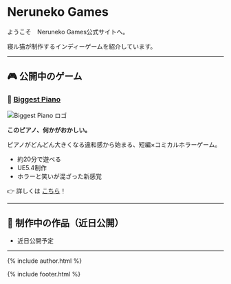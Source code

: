 # Neruneko Games

ようこそ　Neruneko Games公式サイトへ。

寝ル猫が制作するインディーゲームを紹介しています。

---

## 🎮 公開中のゲーム

### 🔸 [Biggest Piano](./biggest-piano/index.html)

![Biggest Piano ロゴ](./biggest-piano/assets/images/logo_biggest_piano.png)

**このピアノ、何かがおかしい。**

ピアノがどんどん大きくなる違和感から始まる、短編×コミカルホラーゲーム。

- 約20分で遊べる
- UE5.4制作
- ホラーと笑いが混ざった新感覚

👉 詳しくは [こちら](./biggest-piano/index.html)！

---

## 🧪 制作中の作品（近日公開）

- 近日公開予定

---

{% include author.html %}

{% include footer.html %}
